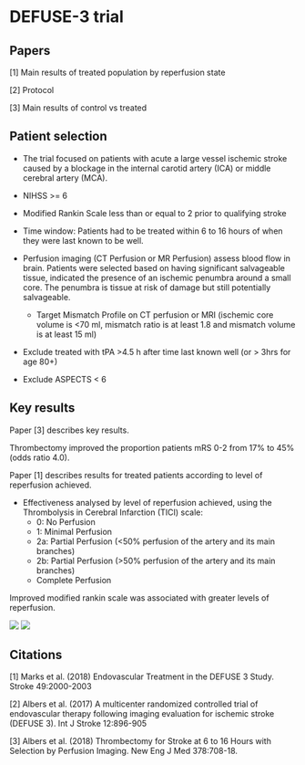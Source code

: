 # DEFUSE-3 trial

## Papers

[1] Main results of treated population by reperfusion state

[2] Protocol

[3] Main results of control vs treated

## Patient selection

* The trial focused on patients with acute a large vessel ischemic stroke caused by a blockage in the internal carotid artery (ICA) or middle cerebral artery (MCA).

* NIHSS >= 6

* Modified Rankin Scale less than or equal to 2 prior to qualifying stroke

* Time window: Patients had to be treated within 6 to 16 hours of when they were last known to be well.

* Perfusion imaging (CT Perfusion or MR Perfusion) assess blood flow in brain. Patients were selected based on having significant salvageable tissue, indicated the presence of an ischemic penumbra around a small core. The penumbra is tissue at risk of damage but still potentially salvageable.
  * Target Mismatch Profile on CT perfusion or MRI (ischemic core volume is <70 ml, mismatch ratio is at least 1.8 and mismatch volume is at least 15 ml)
  
* Exclude treated with tPA >4.5 h after time last known well (or > 3hrs for age 80+)

* Exclude ASPECTS < 6

## Key results

Paper [3] describes key results.

Thrombectomy improved the proportion patients mRS 0-2 from 17% to 45% (odds ratio 4.0).

Paper [1] describes results for treated patients according to level of reperfusion achieved.

* Effectiveness analysed by level of reperfusion achieved, using the Thrombolysis in Cerebral Infarction (TICI) scale:
  * 0: No Perfusion
  * 1: Minimal Perfusion
  * 2a: Partial Perfusion (<50% perfusion of the artery and its main branches)
  * 2b: Partial Perfusion (>50% perfusion of the artery and its main branches)
  * Complete Perfusion
  
Improved modified rankin scale was associated with greater levels of reperfusion.

![](./images/defuse_04.png)
![](./images/defuse_03.png)



## Citations

[1] Marks et al. (2018) Endovascular Treatment in the DEFUSE 3 Study. Stroke 49:2000-2003

[2] Albers et al. (2017) A multicenter randomized controlled trial of endovascular therapy following imaging evaluation for ischemic stroke (DEFUSE 3). Int J Stroke 12:896-905

[3] Albers et al. (2018) Thrombectomy for Stroke at 6 to 16 Hours with Selection by Perfusion Imaging. New Eng J Med 378:708-18.


